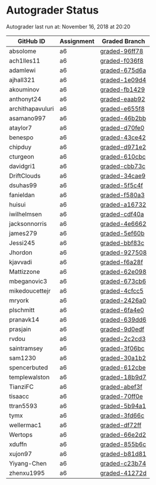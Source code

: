 # Autograder Status
Autograder last run at: November 16, 2018 at 20:20

| GitHub ID | Assignment | Graded Branch |
|-----------|------------|---------------|
| absolome | a6 | [graded-96ff78](https://github.com/Fall2018COMP401-001/a6-absolome/tree/graded-96ff78) | 
| ach1lles11 | a6 | [graded-f036f8](https://github.com/Fall2018COMP401-001/a6-ach1lles11/tree/graded-f036f8) | 
| adamlewi | a6 | [graded-675d6a](https://github.com/Fall2018COMP401-001/a6-adamlewi/tree/graded-675d6a) | 
| ajhall321 | a6 | [graded-1e09d4](https://github.com/Fall2018COMP401-001/a6-ajhall321/tree/graded-1e09d4) | 
| akouminov | a6 | [graded-fb1429](https://github.com/Fall2018COMP401-001/a6-akouminov/tree/graded-fb1429) | 
| anthonyt24 | a6 | [graded-eaab92](https://github.com/Fall2018COMP401-001/a6-anthonyt24/tree/graded-eaab92) | 
| archithapavuluri | a6 | [graded-e655f8](https://github.com/Fall2018COMP401-001/a6-archithapavuluri/tree/graded-e655f8) | 
| asamano997 | a6 | [graded-46b2bb](https://github.com/Fall2018COMP401-001/a6-asamano997/tree/graded-46b2bb) | 
| ataylor7 | a6 | [graded-d70fe0](https://github.com/Fall2018COMP401-001/a6-ataylor7/tree/graded-d70fe0) | 
| benespo | a6 | [graded-43ce42](https://github.com/Fall2018COMP401-001/a6-benespo/tree/graded-43ce42) | 
| chipduy | a6 | [graded-d971e2](https://github.com/Fall2018COMP401-001/a6-chipduy/tree/graded-d971e2) | 
| cturgeon | a6 | [graded-610cbc](https://github.com/Fall2018COMP401-001/a6-cturgeon/tree/graded-610cbc) | 
| davidgri1 | a6 | [graded-cbb73c](https://github.com/Fall2018COMP401-001/a6-davidgri1/tree/graded-cbb73c) | 
| DriftClouds | a6 | [graded-34cae9](https://github.com/Fall2018COMP401-001/a6-DriftClouds/tree/graded-34cae9) | 
| dsuhas99 | a6 | [graded-5f5c4f](https://github.com/Fall2018COMP401-001/a6-dsuhas99/tree/graded-5f5c4f) | 
| fanieldan | a6 | [graded-f580a3](https://github.com/Fall2018COMP401-001/a6-fanieldan/tree/graded-f580a3) | 
| huisui | a6 | [graded-a16732](https://github.com/Fall2018COMP401-001/a6-huisui/tree/graded-a16732) | 
| iwilhelmsen | a6 | [graded-cdf40a](https://github.com/Fall2018COMP401-001/a6-iwilhelmsen/tree/graded-cdf40a) | 
| jacksonnorris | a6 | [graded-4e6662](https://github.com/Fall2018COMP401-001/a6-jacksonnorris/tree/graded-4e6662) | 
| james279 | a6 | [graded-5ef60b](https://github.com/Fall2018COMP401-001/a6-james279/tree/graded-5ef60b) | 
| Jessi245 | a6 | [graded-bbf83c](https://github.com/Fall2018COMP401-001/a6-Jessi245/tree/graded-bbf83c) | 
| Jhordon | a6 | [graded-927508](https://github.com/Fall2018COMP401-001/a6-Jhordon/tree/graded-927508) | 
| kjavvadi | a6 | [graded-f6a28f](https://github.com/Fall2018COMP401-001/a6-kjavvadi/tree/graded-f6a28f) | 
| Mattizzone | a6 | [graded-62e098](https://github.com/Fall2018COMP401-001/a6-Mattizzone/tree/graded-62e098) | 
| mbeganovic3 | a6 | [graded-673cb6](https://github.com/Fall2018COMP401-001/a6-mbeganovic3/tree/graded-673cb6) | 
| mikedoucettejr | a6 | [graded-4cfcc5](https://github.com/Fall2018COMP401-001/a6-mikedoucettejr/tree/graded-4cfcc5) | 
| mryork | a6 | [graded-2426a0](https://github.com/Fall2018COMP401-001/a6-mryork/tree/graded-2426a0) | 
| plschmitt | a6 | [graded-6fa4e0](https://github.com/Fall2018COMP401-001/a6-plschmitt/tree/graded-6fa4e0) | 
| pranavk14 | a6 | [graded-639dd6](https://github.com/Fall2018COMP401-001/a6-pranavk14/tree/graded-639dd6) | 
| prasjain | a6 | [graded-9d0edf](https://github.com/Fall2018COMP401-001/a6-prasjain/tree/graded-9d0edf) | 
| rvdou | a6 | [graded-2c2cd3](https://github.com/Fall2018COMP401-001/a6-rvdou/tree/graded-2c2cd3) | 
| saintramsey | a6 | [graded-3f06bc](https://github.com/Fall2018COMP401-001/a6-saintramsey/tree/graded-3f06bc) | 
| sam1230 | a6 | [graded-30a1b2](https://github.com/Fall2018COMP401-001/a6-sam1230/tree/graded-30a1b2) | 
| spencerbuted | a6 | [graded-612cbe](https://github.com/Fall2018COMP401-001/a6-spencerbuted/tree/graded-612cbe) | 
| templewalston | a6 | [graded-18b9d7](https://github.com/Fall2018COMP401-001/a6-templewalston/tree/graded-18b9d7) | 
| TianziFC | a6 | [graded-abef3f](https://github.com/Fall2018COMP401-001/a6-TianziFC/tree/graded-abef3f) | 
| tisaacc | a6 | [graded-70ff0e](https://github.com/Fall2018COMP401-001/a6-tisaacc/tree/graded-70ff0e) | 
| ttran5593 | a6 | [graded-5b94a1](https://github.com/Fall2018COMP401-001/a6-ttran5593/tree/graded-5b94a1) | 
| tymx | a6 | [graded-3fd66c](https://github.com/Fall2018COMP401-001/a6-tymx/tree/graded-3fd66c) | 
| wellermac1 | a6 | [graded-df72ff](https://github.com/Fall2018COMP401-001/a6-wellermac1/tree/graded-df72ff) | 
| Wertops | a6 | [graded-66e2d2](https://github.com/Fall2018COMP401-001/a6-Wertops/tree/graded-66e2d2) | 
| xduffn | a6 | [graded-855b6c](https://github.com/Fall2018COMP401-001/a6-xduffn/tree/graded-855b6c) | 
| xujon97 | a6 | [graded-b81d81](https://github.com/Fall2018COMP401-001/a6-xujon97/tree/graded-b81d81) | 
| Yiyang-Chen | a6 | [graded-c23b74](https://github.com/Fall2018COMP401-001/a6-Yiyang-Chen/tree/graded-c23b74) | 
| zhenxu1995 | a6 | [graded-41272d](https://github.com/Fall2018COMP401-001/a6-zhenxu1995/tree/graded-41272d) | 
